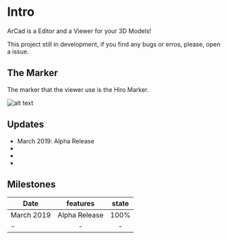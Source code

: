 # Intro
ArCad is a Editor and a Viewer for your 3D Models!

This project still in development, if you find any bugs or erros, please, open a issue.

## The Marker

The marker that the viewer use is the Hiro Marker.

![alt text](https://github.com/Carnaux/WEB-AR-CAD-VIEWER/blob/master/misc/imgs/hiro.png "Hiro Marker")

## Updates
- March 2019: Alpha Release
-  
-
-

## Milestones

| Date       |      features                |  state |
|------------|:----------------------------:|:-----:|
| March 2019 | Alpha Release                |  100% |
| -          | -                |  -    |



